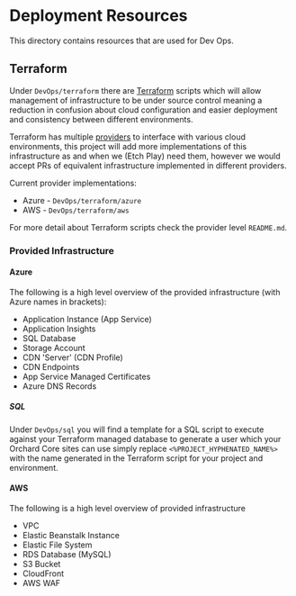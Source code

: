 # Deployment Resources

This directory contains resources that are used for Dev Ops.

## Terraform

Under `DevOps/terraform` there are [Terraform](https://www.terraform.io/) scripts which will allow management of infrastructure to be under source control meaning a reduction in confusion about cloud configuration and easier deployment and consistency between different environments.

Terraform has multiple [providers](https://www.terraform.io/docs/providers/index.html) to interface with various cloud environments, this project will add more implementations of this infrastructure as and when we (Etch Play) need them, however we would accept PRs of equivalent infrastructure implemented in different providers.

Current provider implementations:

* Azure - `DevOps/terraform/azure`
* AWS - `DevOps/terraform/aws`

For more detail about Terraform scripts check the provider level `README.md`.

### Provided Infrastructure

#### Azure

The following is a high level overview of the provided infrastructure (with Azure names in brackets):

* Application Instance (App Service)
* Application Insights
* SQL Database
* Storage Account
* CDN 'Server' (CDN Profile)
* CDN Endpoints
* App Service Managed Certificates
* Azure DNS Records

##### SQL

Under `DevOps/sql` you will find a template for a SQL script to execute against your Terraform managed database to generate a user which your Orchard Core sites can use simply replace `<%PROJECT_HYPHENATED_NAME%>` with the name generated in the Terraform script for your project and environment.

#### AWS

The following is a high level overview of provided infrastructure

* VPC
* Elastic Beanstalk Instance
* Elastic File System
* RDS Database (MySQL)
* S3 Bucket
* CloudFront
* AWS WAF
